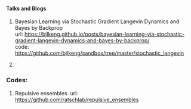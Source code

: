 #### Talks and Blogs

1. Bayesian Learning via Stochastic Gradient Langevin Dynamics and Bayes by Backprop <br /> 
   url: https://bjlkeng.github.io/posts/bayesian-learning-via-stochastic-gradient-langevin-dynamics-and-bayes-by-backprop/ <br /> 
   code: https://github.com/bjlkeng/sandbox/tree/master/stochastic_langevin

2. 



### Codes:
1. Repulsive ensembles. url: https://github.com/ratschlab/repulsive_ensembles
